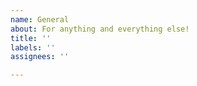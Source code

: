 ```yaml
---
name: General
about: For anything and everything else!
title: ''
labels: ''
assignees: ''

---
```



